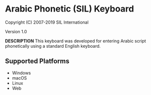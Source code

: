 # Arabic Phonetic (SIL) Keyboard

Copyright (C) 2007-2019 SIL International

Version 1.0

__DESCRIPTION__
This keyboard was developed for entering Arabic script phonetically using a standard English keyboard.

## Supported Platforms
 * Windows
 * macOS
 * Linux
 * Web

